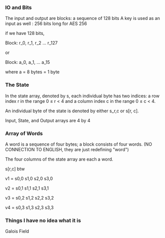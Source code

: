 ### IO and Bits

The input and output are blocks: a sequence of 128 bits
A key is used as an input as well : 256 bits long for AES 256

if we have 128 bits,

Block: r_0, r_1, r_2 ... r_127

or 

Block: a_0, a_1, ... a_15

where a = 8 bytes = 1 byte

### The State

In the state array, denoted by s, each individual byte has two indices: a row index r in the range 0 ≤ r < 4 and a column index c in the range 0 ≤ c < 4.

An individual byte of the state is denoted by either s_r,c or s[r, c].

Input, State, and Output arrays are 4 by 4

### Array of Words

A word is a sequence of four bytes; a block consists of four words. (NO CONNECTION TO ENGLISH, they are just redefining "word")

The four columns of the state array are each a word.

s[r,c] btw

v1 = 
s0,0
s1,0
s2,0
s3,0

v2 = 
s0,1
s1,1
s2,1
s3,1

v3 = 
s0,2
s1,2
s2,2
s3,2

v4 = 
s0,3
s1,3
s2,3
s3,3

### Things I have no idea what it is

Galois Field